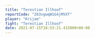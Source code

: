 ```yaml
---
title: "Terestian Illhoof"
reportCode: "263vgwqW1G4jMVXT"
player: "Krijae"
fight: "Terestian Illhoof"
date: 2021-07-15T18:53:21.415000+00:00
---
```

